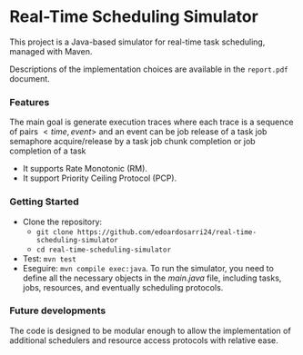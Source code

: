 # Real-Time Scheduling Simulator

This project is a Java-based simulator for real-time task scheduling, managed with Maven.

Descriptions of the implementation choices are available in the `report.pdf` document.

### Features
The main goal is generate execution traces where each trace is a sequence of pairs $<time,event>$ and an event can be job release of a task job semaphore acquire/release by a task job chunk completion or job completion of a task
- It supports Rate Monotonic (RM).
- It support Priority Ceiling Protocol (PCP).

### Getting Started
- Clone the repository:
   - `git clone https://github.com/edoardosarri24/real-time-scheduling-simulator`
   - `cd real-time-scheduling-simulator`
- Test: `mvn test`
- Eseguire: `mvn compile exec:java`. To run the simulator, you need to define all the necessary objects in the *main.java* file, including tasks, jobs, resources, and eventually scheduling protocols.

### Future developments
The code is designed to be modular enough to allow the implementation of additional schedulers and resource access protocols with relative ease.